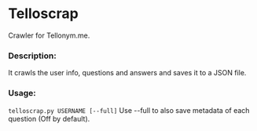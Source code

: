 # Telloscrap
Crawler for Tellonym.me.

### Description:
It crawls the user info, questions and answers and saves it to a JSON file.

### Usage:
`telloscrap.py USERNAME [--full]`
Use --full to also save metadata of each question (Off by default).
